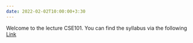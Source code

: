 ```yaml
---
date: 2022-02-02T10:00:00+3:30
---
```

Welcome to the lecture CSE101. You can find the syllabus via the following [Link](/static_files/presentations/CSE_101_Syllabus.pdf) 
